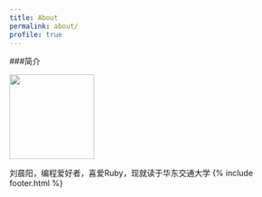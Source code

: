 ```yaml
---
title: About
permalink: about/
profile: true
---
```

###简介

<img src="http://fmn.rrfmn.com/fmn070/20150903/2250/large_lHzY_056c00045ce91e83.jpg" width="150px">

刘晨阳，编程爱好者，喜爱Ruby，现就读于华东交通大学
{% include footer.html %}
